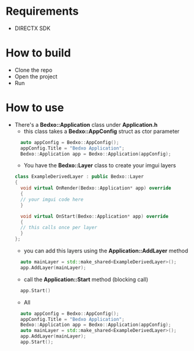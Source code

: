 # Requirements
* DIRECTX SDK

# How to build
* Clone the repo
* Open the project
* Run

# How to use
* There's a **Bedxo::Application** class under **Application.h**
  * this class takes a **Bedxo::AppConfig** struct as ctor parameter
  ```cpp
    auto appConfig = Bedxo::AppConfig();
    appConfig.Title = "Bedxo Application";
    Bedxo::Application app = Bedxo::Application(appConfig);
  ```
  * You have the **Bedxo::Layer** class to create your imgui layers
  ```cpp
  class ExampleDerivedLayer : public Bedxo::Layer
  {
	void virtual OnRender(Bedxo::Application* app) override
	{
    // your imgui code here
	}

	void virtual OnStart(Bedxo::Application* app) override
	{
    // this calls once per layer
	}
  };
  ```
  * you can add this layers using the **Application::AddLayer** method
  ```cpp
    auto mainLayer = std::make_shared<ExampleDerivedLayer>();
    app.AddLayer(mainLayer);
  ```
  * call the **Application::Start** method (blocking call)
  ```cpp
    app.Start()
  ```
  * All
  ```cpp
    auto appConfig = Bedxo::AppConfig();
    appConfig.Title = "Bedxo Application";
    Bedxo::Application app = Bedxo::Application(appConfig);
    auto mainLayer = std::make_shared<ExampleDerivedLayer>();
    app.AddLayer(mainLayer);
    app.Start();
  ```